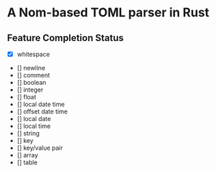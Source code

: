 # A Nom-based TOML parser in Rust

## Feature Completion Status

- [x] whitespace
- [] newline
- [] comment
- [] boolean
- [] integer
- [] float
- [] local date time
- [] offset date time
- [] local date
- [] local time
- [] string
- [] key
- [] key/value pair
- [] array
- [] table